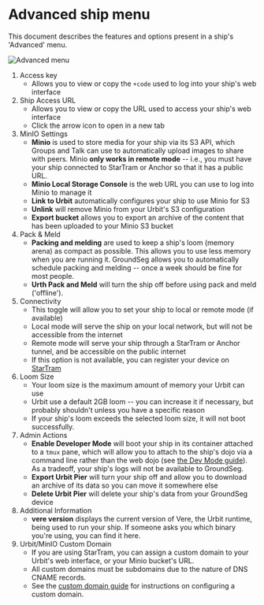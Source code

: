 # Advanced ship menu

This document describes the features and options present in a ship's 'Advanced' menu.

![Advanced menu](/static/ship-advanced.png)

1. Access key
    - Allows you to view or copy the `+code` used to log into your ship's web interface
2. Ship Access URL
    - Allows you to view or copy the URL used to access your ship's web interface
    - Click the arrow icon to open in a new tab
3. MinIO Settings
    - **Minio** is used to store media for your ship via its S3 API, which Groups and Talk can use to automatically upload images to share with peers. Minio **only works in remote mode** -- i.e., you must have your ship connected to StarTram or Anchor so that it has a public URL.
    - **Minio Local Storage Console** is the web URL you can use to log into Minio to manage it
    - **Link to Urbit** automatically configures your ship to use Minio for S3
    - **Unlink** will remove Minio from your Urbit's S3 configuration
    - **Export bucket** allows you to export an archive of the content that has been uploaded to your Minio S3 bucket
4. Pack & Meld
    - **Packing and melding** are used to keep a ship's loom (memory arena) as compact as possible. This allows you to use less memory when you are running it. GroundSeg allows you to automatically schedule packing and melding -- once a week should be fine for most people.
    - **Urth Pack and Meld** will turn the ship off before using pack and meld ('offline').
5. Connectivity
    - This toggle will allow you to set your ship to local or remote mode (if available)
    - Local mode will serve the ship on your local network, but will not be accessible from the internet
    - Remote mode will serve your ship through a StarTram or Anchor tunnel, and be accessible on the public internet
    - If this option is not available, you can register your device on [StarTram](https://nativeplanet.io/startram)
6. Loom Size
    - Your loom size is the maximum amount of memory your Urbit can use
    - Urbit use a default 2GB loom -- you can increase it if necessary, but probably shouldn't unless you have a specific reason
    - If your ship's loom exceeds the selected loom size, it will not boot successfully.
7. Admin Actions
    - **Enable Developer Mode** will boot your ship in its container attached to a `tmux` pane, which will allow you to attach to the ship's dojo via a command line rather than the web dojo (see [the Dev Mode guide](/guide/devmode.html)). As a tradeoff, your ship's logs will not be available to GroundSeg.
    - **Export Urbit Pier** will turn your ship off and allow you to download an archive of its data so you can move it somewhere else
    - **Delete Urbit Pier** will delete your ship's data from your GroundSeg device
8. Additional Information
    - **vere version** displays the current version of Vere, the Urbit runtime, being used to run your ship. If someone asks you which binary you're using, you can find it here.
9. Urbit/MinIO Custom Domain
    - If you are using StarTram, you can assign a custom domain to your Urbit's web interface, or your Minio bucket's URL.
    - All custom domains must be subdomains due to the nature of DNS CNAME records.
    - See the [custom domain guide](/guide/custom-domains.html) for instructions on configuring a custom domain.